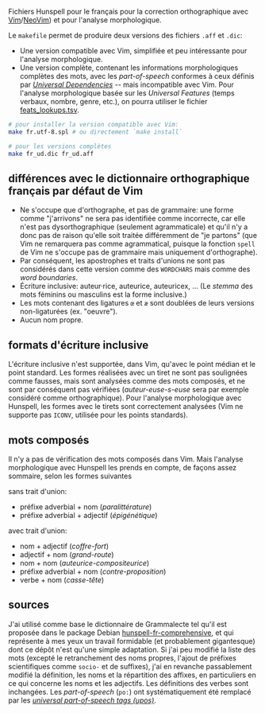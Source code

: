 Fichiers Hunspell pour le français pour la correction orthographique avec [Vim](https://www.vim.org/)/[NeoVim](https://neovim.io/)) et pour l'analyse morphologique.

Le `makefile` permet de produire deux versions des fichiers `.aff` et `.dic`:

- Une version compatible avec Vim, simplifiée et peu intéressante pour l'analyse morphologique.
- Une version complète, contenant les informations morphologiques complètes des mots, avec les *part-of-speech* conformes à ceux définis par [*Universal Dependencies*](https://universaldependencies.org/u/feat/index.html) -- mais incompatible avec Vim. Pour l'analyse morphologique basée sur les *Universal Features* (temps verbaux, nombre, genre, etc.), on pourra utiliser le fichier [feats_lookups.tsv](./feats_lookup.tsv).

```bash
# pour installer la version compatible avec Vim:
make fr.utf-8.spl # ou directement `make install`

# pour les versions complètes
make fr_ud.dic fr_ud.aff
```

différences avec le dictionnaire orthographique français par défaut de Vim
--------------------------------------------------------------------------

- Ne s'occupe que d'orthographe, et pas de grammaire: une forme comme "j'arrivons" ne sera pas identifiée comme incorrecte, car elle n'est pas dysorthographique (seulement agrammaticale) et qu'il n'y a donc pas de raison qu'elle soit traitée différemment de "je partons" (que Vim ne remarquera pas comme agrammatical, puisque la fonction `spell` de Vim ne s'occupe pas de grammaire mais uniquement d'orthographe).
- Par conséquent, les apostrophes et traits d'unions ne sont pas considérés dans cette version comme des `WORDCHARS` mais comme des _word boundaries_.
- Écriture inclusive: auteur·rice, auteurice, auteuricex, ... (Le _stemma_ des mots féminins ou masculins est la forme inclusive.)
- Les mots contenant des ligatures `œ` et `æ` sont doublées de leurs versions non-ligaturées (ex. "oeuvre").
- Aucun nom propre.

formats d'écriture inclusive
-----

L'écriture inclusive n'est supportée, dans Vim, qu'avec le point médian et le point standard.
Les formes réalisées avec un tiret ne sont pas soulignées comme fausses, mais sont analysées comme des mots composés, et ne sont par conséquent pas vérifiées (_auteur-euse-s-euse_ sera par exemple considéré comme orthographique).
Pour l'analyse morphologique avec Hunspell, les formes avec le tirets sont correctement analysées (Vim ne supporte pas `ICONV`, utilisée pour les points standards).

mots composés
-------------

Il n'y a pas de vérification des mots composés dans Vim.
Mais l'analyse morphologique avec Hunspell les prends en compte, de façons assez sommaire, selon les formes suivantes

sans trait d'union:

- préfixe adverbial + nom (*paralittérature*)
- préfixe adverbial + adjectif (*épigénétique*)

avec trait d'union:

- nom + adjectif (*coffre-fort*)
- adjectif + nom (*grand-route*)
- nom + nom (*auteurice-compositeurice*)
- préfixe adverbial + nom (*contre-proposition*)
- verbe + nom (*casse-tête*)

sources
-------

J'ai utilisé comme base le dictionnaire de Grammalecte tel qu'il est proposée dans le package Debian [hunspell-fr-comprehensive](https://packages.debian.org/bookworm/hunspell-fr-comprehensive), et qui représente à mes yeux un travail formidable (et probablement gigantesque) dont ce dépôt n'est qu'une simple adaptation. Si j'ai peu modifié la liste des mots (excepté le retranchement des noms propres, l'ajout de préfixes scientifiques comme `socio-` et de suffixes), j'ai en revanche passablement modifié la définition, les noms et la répartition des affixes, en particuliers en ce qui concerne les noms et les adjectifs. Les définitions des verbes sont inchangées. Les _part-of-speech_ (`po:`) ont systématiquement été remplacé par les [_universal part-of-speech tags (upos)_](https://universaldependencies.org/u/pos/).
